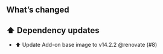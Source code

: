 ## What’s changed
## ⬆️ Dependency updates

- ⬆️ Update Add-on base image to v14.2.2 @renovate (#8)
